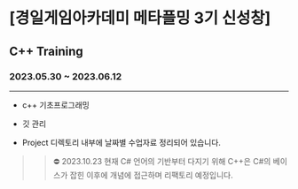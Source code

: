 # [경일게임아카데미 메타플밍 3기 신성창]
## C++ Training 
### 2023.05.30 ~ 2023.06.12
***
- c++ 기초프로그래밍 

- 깃 관리

- Project 디렉토리 내부에 날짜별 수업자료 정리되어 있습니다.

>> :no_entry: 2023.10.23 현재 C# 언어의 기반부터 다지기 위해 C++은 C#의 베이스가 잡힌 이후에 개념에 접근하며 리팩토리 예정입니다.
